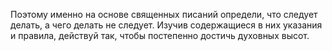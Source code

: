 Поэтому именно на основе священных писаний определи, что следует делать, а чего делать не следует. Изучив содержащиеся в них указания и правила, действуй так, чтобы постепенно достичь духовных высот.